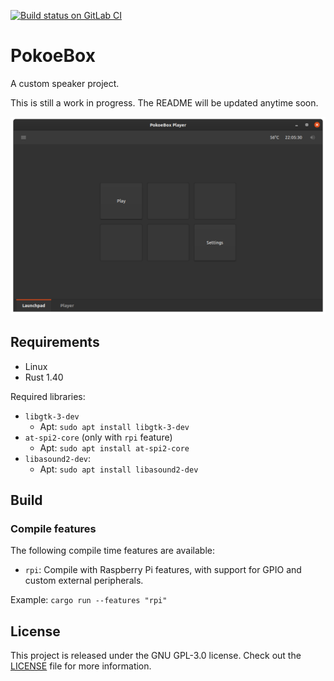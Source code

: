 [![Build status on GitLab CI][gitlab-ci-master-badge]][gitlab-ci-link]

[gitlab-ci-link]: https://gitlab.com/timvisee/pokoebox/pipelines
[gitlab-ci-master-badge]: https://gitlab.com/timvisee/pokoebox/badges/master/pipeline.svg

# PokoeBox
A custom speaker project.

This is still a work in progress. The README will be updated anytime soon.

![PokoeBox Player Screenshot](./res/pokoebox-player-screenshot.png)

## Requirements
* Linux
* Rust 1.40

Required libraries:
* `libgtk-3-dev`
    * Apt: `sudo apt install libgtk-3-dev`
* `at-spi2-core` (only with `rpi` feature)
    * Apt: `sudo apt install at-spi2-core`
* `libasound2-dev`:
    * Apt: `sudo apt install libasound2-dev`

## Build
### Compile features
The following compile time features are available:
* `rpi`: Compile with Raspberry Pi features, with support for GPIO and custom external peripherals.

Example: `cargo run --features "rpi"`

## License
This project is released under the GNU GPL-3.0 license.
Check out the [LICENSE](LICENSE) file for more information.
